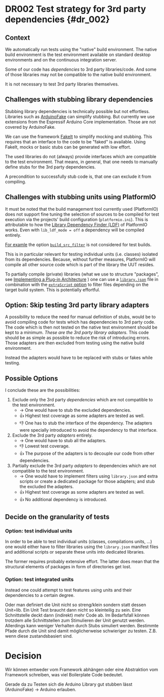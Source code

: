 DR002 Test strategy for 3rd party dependencies {#dr_002}
==============================================

Context
-------

We automatically run tests using the "native" build environment.
The native build environment is the test environment available on standard desktop environments 
and on the continuous integration server.

Some of our code has *dependencies* to 3rd party libraries/code.
And some of those libraries may not be compatible to the native build environment.

It is not necessary to test 3rd party libraries themselves.

Challenges with stubbing library dependencies
---------------------------------------------

Stubbing library dependencies is technically possible but not effortless.
Libraries such as [ArduinoFake][] can simplify stubbing.
But currently we use extensions from the Espressif Arduino Core implementation.
Those are not covered by ArduinoFake.

We can use the framework [FakeIt][] to simplify mocking and stubbing.
This requires that an interface to the code to be "faked" is available.
Using FakeIt, mocks or basic stubs can be generated with low effort.

The used libraries do not (always) provide interfaces which are compatible to the test environment.
That means, in general, that one needs to manually define stubs for the 3rd party dependencies.

A precondition to successfully stub code is, that one can exclude it from compiling.

[ArduinoFake]: https://github.com/FabioBatSilva/ArduinoFake/ "a simple mocking framework for Arduino"
[FakeIt]: https://github.com/eranpeer/FakeIt "C++ mocking made easy. A simple yet very expressive, headers only library for c++ mocking."

Challenges with stubbing units using PlatformIO
-----------------------------------------------

It must be noted that the build management tool currently used (PlatformIO) does not 
support fine tuning the selection of sources to be compiled for test execution via the projects'
build configuration (`platformio.ini`).
This is attributable to how the [Library Dependency Finder (LDF)](https://docs.platformio.org/en/latest/librarymanager/ldf.html) of PlatformIO works.
Even with `lib_ldf_mode = off` a dependency will be compiled entirely.

[For examle](https://github.com/Task-Tracker-Systems/.github/wiki/Meeting-notes-2023%E2%80%9012%E2%80%9019#task-tracker-device) the option [`build_src_filter`](https://docs.platformio.org/en/latest/projectconf/sections/env/options/build/build_src_filter.html#build-src-filter) is not considered for test builds.

This is in particular relevant for testing individual units (i.e. classes) isolated from its dependencies.
Because, without further measures, PlatformIO will compile all other source code which is part of the library the UUT resides.

To partially compile (private) libraries (what we use to structure "packages", see 
[Implementing a Plug-in Architecture](<\ref plugin_architecture> "Implementing a Plug-in Architecture")
) one can use a [`library.json`][JSON] file in combination with the [`extraScript` option](https://docs.platformio.org/en/latest/manifests/library-json/fields/build/extrascript.html) to filter files depending on the target build system.
This is potentially effortful.

[JSON]: https://docs.platformio.org/en/latest/manifests/library-json/index.html "PlatformIO documentation of manifest file"

Option: Skip testing 3rd party library adapters
-----------------------------------------------

A possibility to reduce the need for manual definition of stubs, would be to avoid compiling code for tests which has dependencies to 3rd party code.
The code which is then not tested on the native test environment should be kept to a minimum.
*These are the 3rd party library adapters.*
This code should be as simple as possible to reduce the risk of introducing errors.
Those adapters are then excluded from testing using the native build environment.

Instead the adapters would have to be replaced with stubs or fakes while testing.

Possible Options
----------------

I conclude these are the possibilities:

1. Exclude only the 3rd party *dependencies* which are not compatible to the test environment.
   - → One would have to stub the excluded dependencies.
   - 👍 Highest test coverage as some adapters are tested as well.
   - 👎 One has to stub the interface of the dependency.
      The adapters were specially introduced to avoid the dependency to that interface.
2. Exclude the 3rd party *adapters* entirely.
   - → One would have to stub all the adapters.
   - 👎 Lowest test coverage.
   - 👍 The purpose of the adapters is to decouple our code from other dependencies.
3. Partially exclude the 3rd party *adapters* to dependencies which are not compatible to the test environment.  
   - → One would have to implement filters using `library.json` and extra scripts or create a dedicated package for those adapters; and stub the excluded the adapters.
   - 👍 Highest test coverage as some adapters are tested as well.
   - 👍 No additional dependency is introduced.

Decide on the granularity of tests
----------------------------------

### Option: test individual units

In order to be able to test individual units (classes, compilations units, ...) one would either have to filter libraries using the `library.json` manifest files and additional scripts or separate these units into dedicated libraries.

The former requires probably extensive effort. The latter does mean that the structural elements of packages in form of directories get lost.

### Option: test integrated units

Instead one could attempt to test features using units and their dependencies to a certain degree.

Oder man definiert die Unit nicht so streng/klein sondern statt dessen Unit=lib. Ein Unit Test braucht dann nicht so kleinteilig zu sein. Eine Schnittstelle deckt dann (indirekt) mehr Code ab. Im Bedarfsfall können trotzdem alle Schnittstellen zum Stimulieren der Unit genutzt werden. Allerdings kann weniger Verhalten durch Stubs simuliert werden. Bestimmte Pfade durch die Unit sind damit möglicherweise schwieriger zu testen. Z.B. wenn diese zustandsbasiert sind.

Decision
========

Wir können entweder vom Framework abhängen oder eine Abstraktion vom Framework schreiben, was viel Boilerplate Code bedeutet.

Gerade da zu Testen sich die Arduino Library gut stubben lässt (ArduinoFake) -> Arduino erlauben.